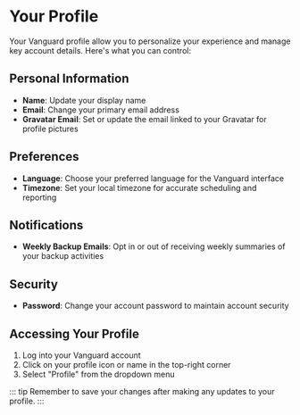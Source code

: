 # Your Profile

Your Vanguard profile allow you to personalize your experience and manage key account details. Here's what you can control:

## Personal Information
- **Name**: Update your display name
- **Email**: Change your primary email address
- **Gravatar Email**: Set or update the email linked to your Gravatar for profile pictures

## Preferences
- **Language**: Choose your preferred language for the Vanguard interface
- **Timezone**: Set your local timezone for accurate scheduling and reporting

## Notifications
- **Weekly Backup Emails**: Opt in or out of receiving weekly summaries of your backup activities

## Security
- **Password**: Change your account password to maintain account security

## Accessing Your Profile

1. Log into your Vanguard account
2. Click on your profile icon or name in the top-right corner
3. Select "Profile" from the dropdown menu

::: tip
Remember to save your changes after making any updates to your profile.
:::
